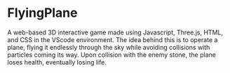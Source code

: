 # FlyingPlane
A web-based 3D interactive game made using Javascript, Three.js, HTML, and CSS in the VScode environment. The idea behind this is to operate a plane, flying it endlessly through the sky while avoiding collisions with particles coming its way. Upon collision with the enemy stone, the plane loses health, eventually losing life. 

